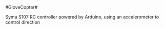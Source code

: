 #GloveCopter#

Syma S107 RC controller powered by Arduino, using an accelerometer to control direction